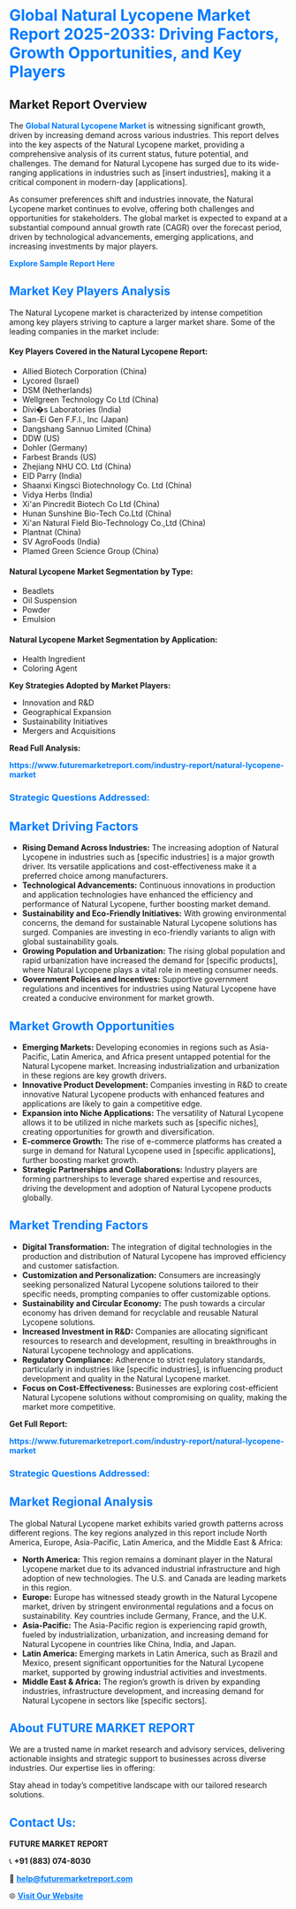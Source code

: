 <h1 style="color: #007BFF;">Global Natural Lycopene Market Report 2025-2033: Driving Factors, Growth Opportunities, and Key Players</h1>

<section id="overview">
<h2>Market Report Overview</h2>
<p>The <a href="https://www.futuremarketreport.com/industry-report/natural-lycopene-market" style="color: #007BFF; text-decoration: none;"><strong>Global Natural Lycopene Market</strong></a> is witnessing significant growth, driven by increasing demand across various industries. This report delves into the key aspects of the Natural Lycopene market, providing a comprehensive analysis of its current status, future potential, and challenges. The demand for Natural Lycopene has surged due to its wide-ranging applications in industries such as [insert industries], making it a critical component in modern-day [applications].</p>
<p>As consumer preferences shift and industries innovate, the Natural Lycopene market continues to evolve, offering both challenges and opportunities for stakeholders. The global market is expected to expand at a substantial compound annual growth rate (CAGR) over the forecast period, driven by technological advancements, emerging applications, and increasing investments by major players.</p>
</section>

<section id="overview">
<p><a href="https://www.futuremarketreport.com/request-sample/reportId=50201" style="color: #007BFF; text-decoration: none;"><strong>Explore Sample Report Here</strong></a></p>
</section>

<section id="key-players">
<h2 style="color: #007BFF;">Market Key Players Analysis</h2>
<p>The Natural Lycopene market is characterized by intense competition among key players striving to capture a larger market share. Some of the leading companies in the market include:</p>
<h4>Key Players Covered in the Natural Lycopene Report:</h4>
<ul><li>Allied Biotech Corporation (China)</li><li>Lycored (Israel)</li><li>DSM (Netherlands)</li><li>Wellgreen Technology Co Ltd (China)</li><li>Divi�s Laboratories (India)</li><li>San-Ei Gen F.F.I., Inc (Japan)</li><li>Dangshang Sannuo Limited (China)</li><li>DDW (US)</li><li>Dohler (Germany)</li><li>Farbest Brands (US)</li><li>Zhejiang NHU CO. Ltd (China)</li><li>EID Parry (India)</li><li>Shaanxi Kingsci Biotechnology Co. Ltd (China)</li><li>Vidya Herbs (India)</li><li>Xi&#039;an Pincredit Biotech Co Ltd (China)</li><li>Hunan Sunshine Bio-Tech Co.Ltd (China)</li><li>Xi&#039;an Natural Field Bio-Technology Co.,Ltd (China)</li><li>Plantnat (China)</li><li>SV AgroFoods (India)</li><li>Plamed Green Science Group (China)</li></ul>
<h4>Natural Lycopene Market Segmentation by Type:</h4>
<ul><li>Beadlets</li><li>Oil Suspension</li><li>Powder</li><li>Emulsion</li></ul>

<h4>Natural Lycopene Market Segmentation by Application:</h4>
<ul><li>Health Ingredient</li><li>Coloring Agent</li></ul>
<p><strong>Key Strategies Adopted by Market Players:</strong></p>
<ul>
<li>Innovation and R&D</li>
<li>Geographical Expansion</li>
<li>Sustainability Initiatives</li>
<li>Mergers and Acquisitions</li>
</ul>
</section>

<section>
<p><strong>Read Full Analysis: </strong></p><a href="https://www.futuremarketreport.com/industry-report/natural-lycopene-market" style="color: #007BFF; text-decoration: none;"><strong>https://www.futuremarketreport.com/industry-report/natural-lycopene-market</strong></a>
<h3 style="color: #007BFF;">Strategic Questions Addressed:</h3>
</section>

<section id="driving-factors">
<h2 style="color: #007BFF;">Market Driving Factors</h2>
<ul>
<li><strong>Rising Demand Across Industries:</strong> The increasing adoption of Natural Lycopene in industries such as [specific industries] is a major growth driver. Its versatile applications and cost-effectiveness make it a preferred choice among manufacturers.</li>
<li><strong>Technological Advancements:</strong> Continuous innovations in production and application technologies have enhanced the efficiency and performance of Natural Lycopene, further boosting market demand.</li>
<li><strong>Sustainability and Eco-Friendly Initiatives:</strong> With growing environmental concerns, the demand for sustainable Natural Lycopene solutions has surged. Companies are investing in eco-friendly variants to align with global sustainability goals.</li>
<li><strong>Growing Population and Urbanization:</strong> The rising global population and rapid urbanization have increased the demand for [specific products], where Natural Lycopene plays a vital role in meeting consumer needs.</li>
<li><strong>Government Policies and Incentives:</strong> Supportive government regulations and incentives for industries using Natural Lycopene have created a conducive environment for market growth.</li>
</ul>
</section>

<section id="growth-opportunities">
<h2 style="color: #007BFF;">Market Growth Opportunities</h2>
<ul>
<li><strong>Emerging Markets:</strong> Developing economies in regions such as Asia-Pacific, Latin America, and Africa present untapped potential for the Natural Lycopene market. Increasing industrialization and urbanization in these regions are key growth drivers.</li>
<li><strong>Innovative Product Development:</strong> Companies investing in R&D to create innovative Natural Lycopene products with enhanced features and applications are likely to gain a competitive edge.</li>
<li><strong>Expansion into Niche Applications:</strong> The versatility of Natural Lycopene allows it to be utilized in niche markets such as [specific niches], creating opportunities for growth and diversification.</li>
<li><strong>E-commerce Growth:</strong> The rise of e-commerce platforms has created a surge in demand for Natural Lycopene used in [specific applications], further boosting market growth.</li>
<li><strong>Strategic Partnerships and Collaborations:</strong> Industry players are forming partnerships to leverage shared expertise and resources, driving the development and adoption of Natural Lycopene products globally.</li>
</ul>
</section>

<section id="trending-factors">
<h2 style="color: #007BFF;">Market Trending Factors</h2>
<ul>
<li><strong>Digital Transformation:</strong> The integration of digital technologies in the production and distribution of Natural Lycopene has improved efficiency and customer satisfaction.</li>
<li><strong>Customization and Personalization:</strong> Consumers are increasingly seeking personalized Natural Lycopene solutions tailored to their specific needs, prompting companies to offer customizable options.</li>
<li><strong>Sustainability and Circular Economy:</strong> The push towards a circular economy has driven demand for recyclable and reusable Natural Lycopene solutions.</li>
<li><strong>Increased Investment in R&D:</strong> Companies are allocating significant resources to research and development, resulting in breakthroughs in Natural Lycopene technology and applications.</li>
<li><strong>Regulatory Compliance:</strong> Adherence to strict regulatory standards, particularly in industries like [specific industries], is influencing product development and quality in the Natural Lycopene market.</li>
<li><strong>Focus on Cost-Effectiveness:</strong> Businesses are exploring cost-efficient Natural Lycopene solutions without compromising on quality, making the market more competitive.</li>
</ul>
</section>

<section>
<p><strong>Get Full Report: </strong></p><a href="https://www.futuremarketreport.com/industry-report/natural-lycopene-market" style="color: #007BFF; text-decoration: none;"><strong>https://www.futuremarketreport.com/industry-report/natural-lycopene-market</strong></a>
<h3 style="color: #007BFF;">Strategic Questions Addressed:</h3>
</section>


<section id="regional-analysis">
<h2 style="color: #007BFF;">Market Regional Analysis</h2>
<p>The global Natural Lycopene market exhibits varied growth patterns across different regions. The key regions analyzed in this report include North America, Europe, Asia-Pacific, Latin America, and the Middle East & Africa:</p>
<ul>
<li><strong>North America:</strong> This region remains a dominant player in the Natural Lycopene market due to its advanced industrial infrastructure and high adoption of new technologies. The U.S. and Canada are leading markets in this region.</li>
<li><strong>Europe:</strong> Europe has witnessed steady growth in the Natural Lycopene market, driven by stringent environmental regulations and a focus on sustainability. Key countries include Germany, France, and the U.K.</li>
<li><strong>Asia-Pacific:</strong> The Asia-Pacific region is experiencing rapid growth, fueled by industrialization, urbanization, and increasing demand for Natural Lycopene in countries like China, India, and Japan.</li>
<li><strong>Latin America:</strong> Emerging markets in Latin America, such as Brazil and Mexico, present significant opportunities for the Natural Lycopene market, supported by growing industrial activities and investments.</li>
<li><strong>Middle East & Africa:</strong> The region’s growth is driven by expanding industries, infrastructure development, and increasing demand for Natural Lycopene in sectors like [specific sectors].</li>
</ul>
</section>

<footer>
<h2 style="color: #007BFF;">About FUTURE MARKET REPORT</h2>
<p>We are a trusted name in market research and advisory services, delivering actionable insights and strategic support to businesses across diverse industries. Our expertise lies in offering:</p>

<p>Stay ahead in today’s competitive landscape with our tailored research solutions.</p>

<h2 style="color: #007BFF;">Contact Us:</h2>
<p><strong>FUTURE MARKET REPORT</strong></p>
<p>📞 <strong>+91 (883) 074-8030</strong></p>
<p>📧 <strong><a href="mailto:help@futuremarketreport.com" style="color: #007BFF;">help@futuremarketreport.com</a></strong></p>
<p>🌐 <strong><a href="https://www.futuremarketreport.com/" style="color: #007BFF;">Visit Our Website</a></strong></p>
</footer>